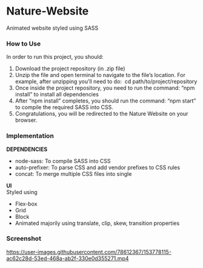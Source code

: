 # Nature-Website
Animated website styled using SASS

### How to Use 

In order to run this project, you should: 
1. Download the project repository (in .zip file) 
2. Unzip the file and open terminal to navigate to the file’s location. For example, 
after unzipping you’ll need to do: ​ cd path/to/project/repository 
3. Once inside the project repository, you need to run the command: “​npm install​” 
to install all dependencies 
4. After “npm install” completes, you should run the command: “​npm start​” to compile the required SASS into CSS.
7. Congratulations, you will be redirected to the Nature Website on your browser. 
 
### Implementation

**DEPENDENCIES**  
- node-sass: To compile SASS into CSS
- auto-prefixer: To parse CSS and add vendor prefixes to CSS rules
- concat: To merge multiple CSS files into single

**UI**  
Styled using
- Flex-box
- Grid
- Block
- Animated majorily using translate, clip, skew, transition properties
 
 
 ### Screenshot
 
https://user-images.githubusercontent.com/78612367/153778115-ac62c28d-53ed-468a-ab2f-330e0d355271.mp4

